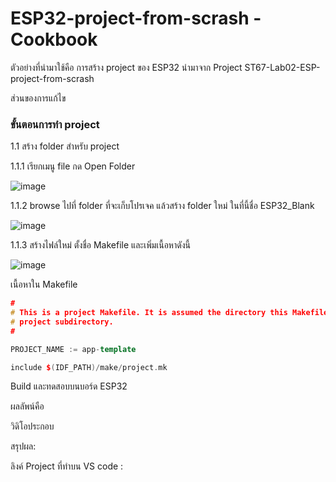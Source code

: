 # ESP32-project-from-scrash -Cookbook

ตัวอย่างที่นำมาใช้คือ การสร้าง project ของ ESP32 นำมาจาก Project ST67-Lab02-ESP-project-from-scrash 

ส่วนของการแก้ไข

### ขั้นตอนการทำ project

1.1 สร้าง folder สำหรับ project

1.1.1 เรียกเมนู file กด Open Folder

![image](https://github.com/user-attachments/assets/f0658806-064e-40e1-8eb9-7ad114fd5ae5)



1.1.2 browse ไปที่ folder ที่จะเก็บโปรเจค แล้วสร้าง folder ใหม่ ในที่นี้ชื่อ ESP32_Blank

![image](https://github.com/user-attachments/assets/ec6f8dfa-00cf-4fd0-8f21-552375a84655)

1.1.3 สร้างไฟล์ใหม่ ตั้งชื่อ Makefile และเพิ่มเนื้อหาดังนี้

![image](https://github.com/user-attachments/assets/036650dc-368c-4ec1-8d50-04bbddc9cc65)

เนื้อหาใน Makefile

``` cpp
#
# This is a project Makefile. It is assumed the directory this Makefile resides in is a
# project subdirectory.
#

PROJECT_NAME := app-template

include $(IDF_PATH)/make/project.mk
```


Build และทดสอบบนบอร์ด ESP32


ผลลัพน์คือ


วิดิโอประกอบ


สรุปผล:



ลิงค์ Project ที่ทำบน VS code :















